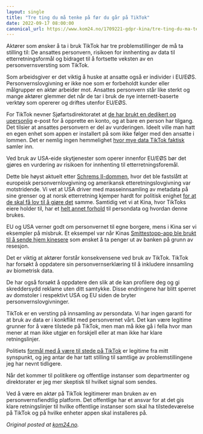 ```yaml
---
layout: single
title: "Tre ting du må tenke på før du går på TikTok"
date: 2022-09-17 08:00:00
canonical_url: https://www.kom24.no/1709221-gdpr-kina/tre-ting-du-ma-tenke-pa-for-du-gar-pa-tiktok/532542
---
```


Aktører som ønsker å ta i bruk TikTok har tre problemstillinger de må ta stilling til: De ansattes personvern, risikoen for innhenting av data til etterretningsformål og bidraget til å fortsette veksten av en personvernsversting som TikTok.

Som arbeidsgiver er det viktig å huske at ansatte også er individer i EU/EØS. Personvernslovgivning er ikke noe som er forbeholdt kunder eller målgrupper en aktør arbeider mot. Ansattes personvern står like sterkt og mange aktører glemmer det når de tar i bruk de nye internett-baserte verktøy som opererer og driftes utenfor EU/EØS.

For TikTok nevner Sjøfartsdirektoratet at [de har brukt en dedikert og upersonlig](https://www.kom24.no/erlend-bjelland-knut-arild-hareide-marit-nilsen/sjofartsdirektoratet-doblet-soknadsbunken-med-rekrutteringsfilm/526980) e-post for å opprette en konto, og at bare en person har tilgang. Det tilsier at ansattes personvern er del av vurderingen. Ideelt ville man hatt en egen enhet som appen er installert på som ikke følger med den ansatte i lommen. Det er nemlig ingen hemmelighet [hvor mye data TikTok faktisk](https://www.cnbc.com/2022/02/08/tiktok-shares-your-data-more-than-any-other-social-media-app-study.html) samler inn.

Ved bruk av USA-eide skytjenester som operer innenfor EU/EØS bør det gjøres en vurdering av risikoen for innhenting til etterretningsforemål.

Dette ble høyst aktuelt etter [Schrems II-dommen](https://www.digdir.no/handlingsplanen/hva-er-schrems-ii-dommen/2581), hvor det ble fastslått at europeisk personvernlovgivning og amerikansk etteretningslovgivning var motstridende. Vi vet at USA driver med masseinnsamling av metadata på sine grenser og at norsk etterretning kjemper hardt for politisk enighet [for at de skal få lov til å gjøre det](https://nrkbeta.no/2021/08/30/etterretningstjenesten-naermere-a-lagre-nordmenns-nettrafikk/) samme. Samtidig vet vi at Kina, hvor TikToks eiere holder til, har et [helt annet forhold](https://edition.cnn.com/2022/09/14/tech/tiktok-china-data/index.html) til persondata og hvordan denne brukes.

EU og USA verner godt om personvernet til egne borgere, mens i Kina ser vi eksempler på misbruk. Et eksempel var når Kinas [Smittestopp-app ble brukt til å sende hjem kinesere](https://www.dn.no/utenriks/kina/li-keqiang/zhengzhou/aktiverte-rod-kode-i-smittesporingsapp-for-a-hindre-protester-fra-bankkunder/2-1-1255871) som ønsket å ta penger ut av banken på grunn av resesjon.

Det er viktig at aktører forstår konsekvensene ved bruk av TikTok. TikTok har forsøkt å oppdatere sin personvernserklæring til å inkludere innsamling av biometrisk data.

De har også forsøkt å oppdatere den slik at de kan profilere deg og gi skreddersydd reklame uten ditt samtykke. Disse endringene har blitt sperret av domstoler i respektivt USA og EU siden de bryter personvernslovgivninger.

TikTok er en versting på innsamling av persondata. Vi har ingen garanti for at bruk av data er i konkflikt med personvernet vårt. Det kan være legitime grunner for å være tilstede på TikTok, men man må ikke gå i fella hvor man mener at man ikke utgjør en forskjell eller at man ikke har klare retningslinjer.

Politiets [formål med å være til stede på TikTok](https://www.kom24.no/ane-breivik-emilie-enger-mehl-facebook/vest-politidistrikt-mener-tiktok-er-trygg-for-politiets-formal-og-tilstedevaerelse/531324) er legitime fra mitt synspunkt, og jeg antar de har tatt stilling til samtlige av problemstillingene jeg har nevnt tidligere.

Når det kommer til politikere og offentlige instanser som departmenter og direktorater er jeg mer skeptisk til hvilket signal som sendes.

Ved å være en aktør på TikTok legitimerer man bruken av en personvernsfiendtlig platform. Det offentlige har et ansvar for at det gis klare retningslinjer til hvilke offentlige instanser som skal ha tilstedeværelse på TikTok og på hvilke enheter appen skal installeres på.

_Original posted at [kom24.no](https://www.kom24.no/1709221-gdpr-kina/tre-ting-du-ma-tenke-pa-for-du-gar-pa-tiktok/532542)._